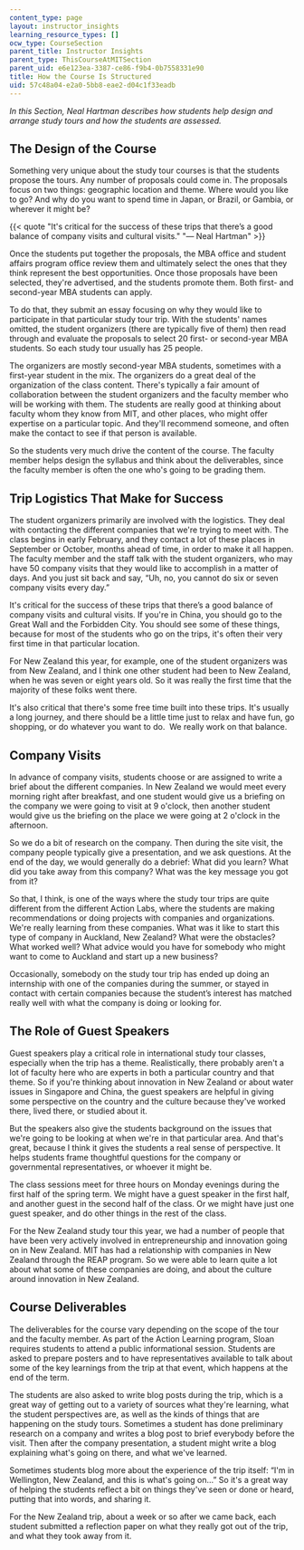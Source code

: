 ```yaml
---
content_type: page
layout: instructor_insights
learning_resource_types: []
ocw_type: CourseSection
parent_title: Instructor Insights
parent_type: ThisCourseAtMITSection
parent_uid: e6e123ea-3387-ce86-f9b4-0b7558331e90
title: How the Course Is Structured
uid: 57c48a04-e2a0-5bb8-eae2-d04c1f33eadb
---
```


_In this Section, Neal Hartman describes how students help design and arrange study tours and how the students are assessed._

The Design of the Course
------------------------

Something very unique about the study tour courses is that the students propose the tours. Any number of proposals could come in. The proposals focus on two things: geographic location and theme. Where would you like to go? And why do you want to spend time in Japan, or Brazil, or Gambia, or wherever it might be?

{{< quote "It's critical for the success of these trips that there’s a good balance of company visits and cultural visits." "— Neal Hartman" >}}

Once the students put together the proposals, the MBA office and student affairs program office review them and ultimately select the ones that they think represent the best opportunities. Once those proposals have been selected, they're advertised, and the students promote them. Both first- and second-year MBA students can apply.

To do that, they submit an essay focusing on why they would like to participate in that particular study tour trip. With the students' names omitted, the student organizers (there are typically five of them) then read through and evaluate the proposals to select 20 first- or second-year MBA students. So each study tour usually has 25 people.

The organizers are mostly second-year MBA students, sometimes with a first-year student in the mix. The organizers do a great deal of the organization of the class content. There's typically a fair amount of collaboration between the student organizers and the faculty member who will be working with them. The students are really good at thinking about faculty whom they know from MIT, and other places, who might offer expertise on a particular topic. And they'll recommend someone, and often make the contact to see if that person is available.

So the students very much drive the content of the course. The faculty member helps design the syllabus and think about the deliverables, since the faculty member is often the one who's going to be grading them.

Trip Logistics That Make for Success
------------------------------------

The student organizers primarily are involved with the logistics. They deal with contacting the different companies that we're trying to meet with. The class begins in early February, and they contact a lot of these places in September or October, months ahead of time, in order to make it all happen. The faculty member and the staff talk with the student organizers, who may have 50 company visits that they would like to accomplish in a matter of days. And you just sit back and say, “Uh, no, you cannot do six or seven company visits every day.”

It's critical for the success of these trips that there’s a good balance of company visits and cultural visits. If you're in China, you should go to the Great Wall and the Forbidden City. You should see some of these things, because for most of the students who go on the trips, it's often their very first time in that particular location.

For New Zealand this year, for example, one of the student organizers was from New Zealand, and I think one other student had been to New Zealand, when he was seven or eight years old. So it was really the first time that the majority of these folks went there.

It's also critical that there's some free time built into these trips. It's usually a long journey, and there should be a little time just to relax and have fun, go shopping, or do whatever you want to do.  We really work on that balance.

Company Visits
--------------

In advance of company visits, students choose or are assigned to write a brief about the different companies. In New Zealand we would meet every morning right after breakfast, and one student would give us a briefing on the company we were going to visit at 9 o'clock, then another student would give us the briefing on the place we were going at 2 o'clock in the afternoon.

So we do a bit of research on the company. Then during the site visit, the company people typically give a presentation, and we ask questions. At the end of the day, we would generally do a debrief: What did you learn? What did you take away from this company? What was the key message you got from it?

So that, I think, is one of the ways where the study tour trips are quite different from the different Action Labs, where the students are making recommendations or doing projects with companies and organizations. We're really learning from these companies. What was it like to start this type of company in Auckland, New Zealand? What were the obstacles? What worked well? What advice would you have for somebody who might want to come to Auckland and start up a new business?

Occasionally, somebody on the study tour trip has ended up doing an internship with one of the companies during the summer, or stayed in contact with certain companies because the student’s interest has matched really well with what the company is doing or looking for.

The Role of Guest Speakers
--------------------------

Guest speakers play a critical role in international study tour classes, especially when the trip has a theme. Realistically, there probably aren't a lot of faculty here who are experts in both a particular country and that theme. So if you're thinking about innovation in New Zealand or about water issues in Singapore and China, the guest speakers are helpful in giving some perspective on the country and the culture because they've worked there, lived there, or studied about it.

But the speakers also give the students background on the issues that we're going to be looking at when we're in that particular area. And that's great, because I think it gives the students a real sense of perspective. It helps students frame thoughtful questions for the company or governmental representatives, or whoever it might be.

The class sessions meet for three hours on Monday evenings during the first half of the spring term. We might have a guest speaker in the first half, and another guest in the second half of the class. Or we might have just one guest speaker, and do other things in the rest of the class.

For the New Zealand study tour this year, we had a number of people that have been very actively involved in entrepreneurship and innovation going on in New Zealand. MIT has had a relationship with companies in New Zealand through the REAP program. So we were able to learn quite a lot about what some of these companies are doing, and about the culture around innovation in New Zealand.

Course Deliverables
-------------------

The deliverables for the course vary depending on the scope of the tour and the faculty member. As part of the Action Learning program, Sloan requires students to attend a public informational session. Students are asked to prepare posters and to have representatives available to talk about some of the key learnings from the trip at that event, which happens at the end of the term.

The students are also asked to write blog posts during the trip, which is a great way of getting out to a variety of sources what they're learning, what the student perspectives are, as well as the kinds of things that are happening on the study tours. Sometimes a student has done preliminary research on a company and writes a blog post to brief everybody before the visit. Then after the company presentation, a student might write a blog explaining what's going on there, and what we've learned.

Sometimes students blog more about the experience of the trip itself: “I'm in Wellington, New Zealand, and this is what's going on…” So it's a great way of helping the students reflect a bit on things they've seen or done or heard, putting that into words, and sharing it.

For the New Zealand trip, about a week or so after we came back, each student submitted a reflection paper on what they really got out of the trip, and what they took away from it.